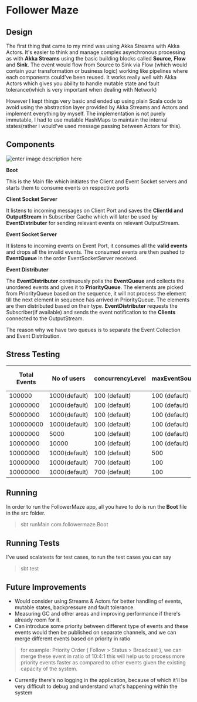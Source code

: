# Follower Maze

## Design

The first thing that came to my mind was using Akka Streams with Akka Actors.
It's easier to think and manage complex asynchronous processing as with **Akka Streams** using the basic building blocks called **Source**, **Flow** and **Sink**.
The event would flow from Source to Sink via Flow (which would contain your transformation or business logic) working like pipelines where each components could've been reused. It works really well with Akka Actors which gives you ability to handle mutable state and fault tolerance(which is very important when dealing with Network)

However I kept things very basic and ended up using plain Scala code to avoid using the abstraction layer provided by Akka Streams and Actors and implement everything by myself. The implementation is not purely immutable, I had to use mutable HashMaps to maintain the internal states(rather i would've used message passing between Actors for this).

## Components

![enter image description here](https://image.ibb.co/iwCW5c/internal_components_flow.png)

**Boot**

This is the Main file which initiates the Client and Event Socket servers and starts them to consume events on respective ports

**Client Socket Server**

It listens to incoming messages on Client Port and saves the **ClientId and OutputStream** in Subscriber Cache which will later be used by **EventDistributer** for sending relevant events on relevant OutputStream.

**Event Socket Server**

It listens to incoming events on Event Port, it consumes all the **valid events** and drops all the invalid events. The consumed events are then pushed to **EventQueue** in the order EventSocketServer received.

**Event Distributer**

The **EventDistributer** continuously polls the **EventQueue** and collects the unordered events and gives it to **PriorityQueue**.
The elements are picked from PriorityQueue based on the sequence, it will not process the element till the next element in sequence has arrived in PriorityQueue.
The elements are then distributed based on their type. **EventDistributer** requests the Subscriber(if available) and sends the event notification to the **Clients** connected to the OutputStream.

The reason why we have two queues is to separate the Event Collection and Event Distribution.

## Stress Testing

| Total Events       | No of users| concurrencyLevel         | maxEventSourceBatchSize | Time Taken (MM:ss) |
|---------------|-----------|--------------|--------------|------------|
|100000 | 1000(default)       | 100 (default)       | 100 (default)           | 00:09
|10000000 | 1000(default)       | 100 (default)       | 100 (default)           | 10:45
|50000000 | 1000(default)       | 100 (default)       | 100 (default)           |26:57
|100000000 | 1000(default)       | 100 (default)       | 100 (default)           |50:40
|10000000 | 5000       | 100 (default)       | 100 (default)           | 25:14
|10000000 | 10000       | 100 (default)       | 100 (default)           | 66:42
|10000000 | 1000(default)       | 100 (default)       | 500           | 05:07
|10000000 | 1000(default)       | 700 (default)       | 100           | 09:23
|10000000 | 1000(default)       | 700 (default)       | 100           | 17:12


## Running

In order to run the FollowerMaze app, all you have to do is run the **Boot** file in the src folder.

> sbt runMain com.followermaze.Boot

## Running Tests

I've used scalatests for test cases, to run the test cases you can say

> sbt test

## Future Improvements

 - Would consider using Streams & Actors for better handling of events, mutable states, backpressure and fault tolerance.
 - Measuring GC and other areas and improving performance if there's already room for it.
 - Can introduce some priority between different type of events and these events would then be published on separate channels, and we can merge different events based on priority in ratio
>  for example:
>  Priority Order ( Follow > Status > Broadcast ), we can merge these event in ratio of 10:4:1
>  this will help us to process more priority events faster as compared to other events given the existing capacity of the system.
 - Currently there's no logging in the application, because of which it'll be very difficult to debug and understand what's happening within the system